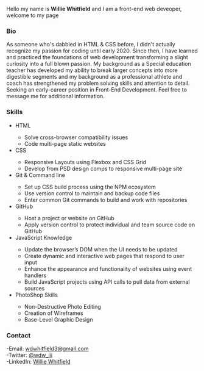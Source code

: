 <p>Hello my name is <b>Willie Whitfield</b> and I am a front-end web deveoper, welcome to my page</p>

<h3>Bio</h3>
As someone who's dabbled in HTML & CSS before, I didn't actually recognize my passion for coding until early 2020. Since then, I have learned and practiced the foundations of web development transforming a slight curiosity into a full blown passion. My background as a Special education teacher has developed my ability to break larger concepts into more digestible segments and my background as a professional athlete and coach has strengthened my problem solving skills and attention to detail. Seeking an early-career position in Front-End Development. Feel free to message me for additional information.

<h3>Skills</h3>
  <ul>
    <li>HTML</li>
     <ul>
        <li>Solve cross-browser compatibility issues</li>
        <li>Code multi-page static websites</li>
      </ul>
    <li>CSS</li>
      <ul>
        <li>Responsive Layouts using Flexbox and CSS Grid</li>
        <li>Develop from PSD design comps to responsive multi-page site</li>
      </ul>
    <li>Git & Command line</li>
      <ul>
        <li>Set up CSS build process using the NPM ecosystem</li>
        <li>Use version control to maintain and backup code files</li>
        <li>Enter common Git commands to build and work with repositories</li>
      </ul>
  <li>GitHub</li>
    <ul>
      <li>Host a project or website on GitHub</li>
      <li>Apply version control to protect individual and team source code on GitHub</li>
    </ul>
  <li>JavaScript Knowledge</li>
      <ul>
        <li>Update the browser’s DOM when the UI needs to be updated</>
        <li>Create dynamic and interactive web pages that respond to user input</li>
  <li>Enhance the appearance and functionality of websites using event handlers</li>
        <li>Build JavaScript projects using API calls to pull data from external sources</li>
      </ul>
  <li>PhotoShop Skills</li>
    <ul>
      <li>Non-Destructive Photo Editing</li>
      <li>Creation of Wireframes</li>
      <li>Base-Level Graphic Design</li>
    </ul>
  </ul>
    
<h3>Contact</h3>
-Email: <a href= "mailto: wdwhitfield3@gmail.com">wdwhitfield3@gmail.com<a/><br>
-Twitter: <a href="https://twitter.com/wdw_iii">@wdw_iii</a><br>
-LinkedIn: <a href="https://www.linkedin.com/in/wdwiii/">Willie Whitfield</a>

<!---
wdwiii/wdwiii is a ✨ special ✨ repository because its `README.md` (this file) appears on your GitHub profile.
You can click the Preview link to take a look at your changes.
--->
